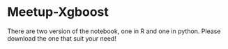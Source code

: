 # Meetup-Xgboost

There are two version of the notebook, one in R and one in python. Please download the one that suit your need!
